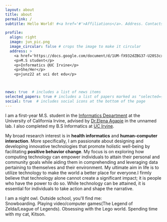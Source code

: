 ```yaml
---
layout: about
title: about
permalink: /
subtitle: Hello World! #<a href='#'>Affiliations</a>. Address. Contacts. Moto. Etc.

profile:
  align: right
  image: jun_pic.png
  image_circular: false # crops the image to make it circular
  address: >
    <a href='https://docs.google.com/document/d/1UM-fX932dZBG37-U20S3cxHxFqzVsAEx-6WSG7daR7w/edit?usp=sharing'target="_blank">CV</a>
    <p>M.S student</p>
    <p>Informatics @UC Irvine</p>
    <p>She/Her</p>
    <p>junz22 at uci dot edu</p>



news: true  # includes a list of news items
selected_papers: true # includes a list of papers marked as "selected={true}"
social: true  # includes social icons at the bottom of the page
---
```

I am a first-year M.S. student in the [Informatics Department](https://www.informatics.uci.edu/) at the University of California Irvine, advised by [Dr.Elena Agapie]( https://eagapie.com/) in the unnamed lab. I also completed my B.S Informatics at [UC Irvine](https://uci.edu/).

My broad research interest is in **health informatics** and **human-computer interaction**. More specifically, I am passionate about designing and developing innovative technologies that promote holistic well-being by facilitating **positive behavior change**. My focus is on exploring how computing technology can empower individuals to attain their personal and community goals while aiding them in comprehending and leveraging data pertaining to themselves and their environment. My ultimate aim in life is to utilize technology to make the world a better place for everyone.I firmly believe that technology alone cannot create a significant impact; it is people who have the power to do so. While technology can be attained, it is essential for individuals to take action and shape the narrative.

I am a night owl. Outside school, you'll find me:  
Snowboarding. Playing video/computer games(The Legend of Zelda/League of Legends). Obsessing with the Lego world. Spending time with my cat, Kitson.
